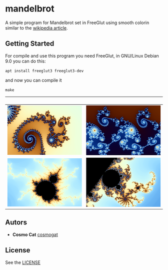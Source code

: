 # mandelbrot
A simple program for Mandelbrot set in FreeGlut using smooth colorin similar to the [wikipedia article](https://en.wikipedia.org/wiki/Mandelbrot_set#Continuous_(smooth)_coloring).
## Getting Started
For compile and use this program you need FreeGlut, in GNU/Linux Debian 9.0 you can do this:
```
apt install freeglut3 freeglut3-dev
```
and now you can compile it
```
make
```
&nbsp; | &nbsp;
--- | ---
![captura1](./img/01.png) | ![captura2](./img/02.png)
![captura3](./img/03.png) | ![captura4](./img/04.png)
## Autors
* **Cosmo Cat**  [cosmogat](https://github.com/cosmogat)
## License
See the [LICENSE](LICENSE)
